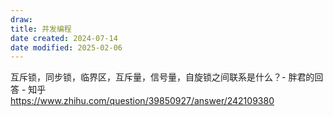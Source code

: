 ```yaml
---
draw:
title: 并发编程
date created: 2024-07-14
date modified: 2025-02-06
---
```


互斥锁，同步锁，临界区，互斥量，信号量，自旋锁之间联系是什么？- 胖君的回答 - 知乎  
https://www.zhihu.com/question/39850927/answer/242109380
